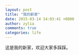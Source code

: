 ```yaml
---
layout: post
title: "我的新家"
date: 2015-03-14 14:03:41 +0800
author: zylia
comments: true
categories: life
---
```

这是我的新家，欢迎大家多踩踩。

